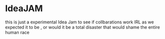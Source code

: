 # IdeaJAM

this is just a experimental Idea Jam to see if collbarations work IRL as we expected it to be , or would it be a total disaster that would shame the entire human race
